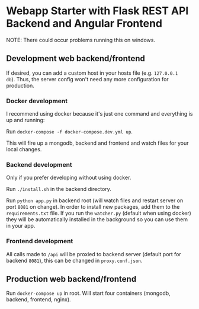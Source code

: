 # Webapp Starter with Flask REST API Backend and Angular Frontend

NOTE: There could occur problems running this on windows.

## Development web backend/frontend

If desired, you can add a custom host in your hosts file (e.g. `127.0.0.1   db`). 
Thus, the server config won't need any more configuration for production.

### Docker development

I recommend using docker because it's just one command and everything is up and running:

Run `docker-compose -f docker-compose.dev.yml up`.

This will fire up a mongodb, backend and frontend and watch files for your local changes.  

### Backend development

Only if you prefer developing without using docker.

Run `./install.sh` in the backend directory.

Run `python app.py` in backend root (will watch files and restart server on port `8081` on change).
In order to install new packages, add them to the `requirements.txt` file. If you run the `watcher.py` (default when using docker) they will be automatically installed in the background so you can use them in your app.

### Frontend development

All calls made to `/api` will be proxied to backend server (default port for backend `8081`), this can be changed in `proxy.conf.json`.

## Production web backend/frontend

Run `docker-compose up` in root. Will start four containers (mongodb, backend, frontend, nginx). 
